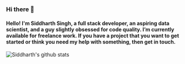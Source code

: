 ### Hi there 👋

#### Hello! I'm Siddharth Singh, a full stack developer, an aspiring data scientist, and a guy slightly obsessed for code quality. I’m currently available for freelance work. If you have a project that you want to get started or think you need my help with something, then get in touch.


![Siddharth's github stats](https://github-readme-stats.vercel.app/api?username=Sid22031998&show_icons=true&theme=radical)

<!--
**Sid22031998/Sid22031998** is a ✨ _special_ ✨ repository because its `README.md` (this file) appears on your GitHub profile.

Here are some ideas to get you started:

- 🔭 I’m currently working on ...
- 🌱 I’m currently learning ...
- 👯 I’m looking to collaborate on ...
- 🤔 I’m looking for help with ...
- 💬 Ask me about ...
- 📫 How to reach me: ...
- 😄 Pronouns: ...
- ⚡ Fun fact: ...
-->
